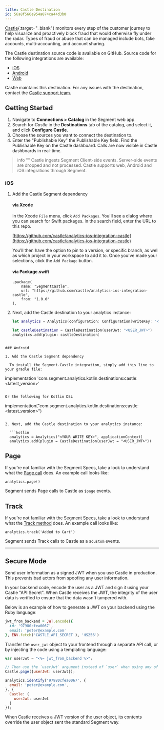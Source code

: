 ```yaml
---
title: Castle Destination
id: 56a8f566e954a874ca44d3b0
---
```

[Castle](https://castle.io/?utm_source=segmentio&utm_medium=docs&utm_campaign=partners){:target="_blank"} monitors every step of the customer journey to help visualize and proactively block fraud that would otherwise fly under the radar. Types of fraud or abuse that can be managed include bots, fake accounts, multi-accounting, and account sharing.

The Castle destination source code is available on GitHub. Source code for the following integrations are available:

- [iOS](https://github.com/castle/analytics-ios-integration-castle)
- [Android](https://github.com/castle/analytics-kotlin-integration-castle)
- [Web](https://github.com/segmentio/analytics.js-integrations/tree/master/integrations/castle)

Castle maintains this destination. For any issues with the destination, contact the [Castle support team](mailto:support@castle.io).

## Getting Started

1. Navigate to **Connections > Catalog** in the Segment web app.
2. Search for *Castle* in the **Destinations** tab of the catalog, and select it, and click **Configure Castle**. 
3. Choose the sources you want to connect the destination to.
3. Enter the "Publishable Key" the Publishable Key field. Find the Publishable Key on the Castle dashboard.
Calls are now visible in Castle dashboards in real-time.

> info ""
> Castle ingests Segment Client-side events. Server-side events are dropped and not processed.
> Castle supports web, Android and iOS integrations through Segment.

### iOS

1. Add the Castle Segment dependency

	#### via Xcode
	In the Xcode `File` menu, click `Add Packages`.  You'll see a dialog where you can search for Swift packages.  In the search field, enter the URL to this repo.

	[https://github.com/castle/analytics-ios-integration-castle](https://github.com/castle/analytics-ios-integration-castle)

	You'll then have the option to pin to a version, or specific branch, as well as which project in your workspace to add it to.  Once you've made your selections, click the `Add Package` button.
	
	#### via Package.swift

    ```
    .package(
        name: "SegmentCastle",
        url: "https://github.com/castle/analytics-ios-integration-castle",
        from: "1.0.0"
    ),
    ```
    
2. Next, add the Castle destination to your analytics instance:

	```swift
	let analytics = Analytics(configuration: Configuration(writeKey: "<YOUR_WRITE_KEY_HERE>")
	
    let castleDestination = CastleDestination(userJwt: "<USER_JWT>")
    analytics.add(plugin: castleDestination)
  ```
  
### Android

1. Add the Castle Segment dependency

	To install the Segment-Castle integration, simply add this line to your gradle file:

  ```
  implementation 'com.segment.analytics.kotlin.destinations:castle:<latest_version>'
  ```

  Or the following for Kotlin DSL
  
  ```
  implementation("com.segment.analytics.kotlin.destinations:castle:<latest_version>")
  ```
    
2. Next, add the Castle destination to your analytics instance:

	```kotlin
    analytics = Analytics("<YOUR WRITE KEY>", applicationContext)
    analytics.add(plugin = CastleDestination(userJwt = "<USER_JWT>"))
  ```
  

## Page

If you're not familiar with the Segment Specs, take a look to understand what the [Page call](/docs/connections/spec/page/) does. An example call looks like:

```
analytics.page()
```

Segment sends Page calls to Castle as `$page` events.


## Track

If you're not familiar with the Segment Specs, take a look to understand what the [Track method](/docs/connections/spec/track/) does. An example call looks like:

```
analytics.track('Added to Cart')
```



Segment sends Track calls to Castle as a `$custom` events.

***



## Secure Mode

Send user information as a signed JWT when you use Castle in production. This prevents bad actors from spoofing any user information.

In your backend code, encode the user as a JWT and sign it using your Castle "API Secret". When Castle receives the JWT, the integrity of the user data is verified to ensure that the data wasn't tampered with.

Below is an example of how to generate a JWT on your backend using the Ruby language:

```ruby
jwt_from_backend = JWT.encode({
  id: '97980cfea0067',
  email: 'peter@example.com'
}, ENV.fetch('CASTLE_API_SECRET'), 'HS256')
```



Transfer the `user_jwt` object to your frontend through a separate API call, or by injecting the code using a templating language:

```javascript
var userJwt = "<%= jwt_from_backend %>";

// Then use the `userJwt` argument instead of `user` when using any of the tracking methods
Castle.page({userJwt: userJwt});

analytics.identify('97980cfea0067', {
  email: 'peter@example.com',
}, {
  Castle: {
    userJwt: userJwt
  }
});
```


When Castle receives a JWT version of the user object, its contents override the user object sent the standard Segment way.
